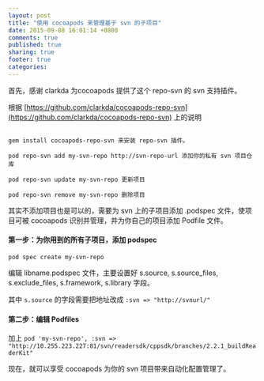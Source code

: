 ```yaml
---
layout: post
title: "使用 cocoapods 来管理基于 svn 的子项目"
date: 2015-09-08 16:01:14 +0800
comments: true
published: true
sharing: true
footer: true
categories: 
---
```


首先，感谢 clarkda 为cocoapods 提供了这个 repo-svn 的 svn 支持插件。

根据 [https://github.com/clarkda/cocoapods-repo-svn](https://github.com/clarkda/cocoapods-repo-svn) 上的说明

```

gem install cocoapods-repo-svn 来安装 repo-svn 插件。

pod repo-svn add my-svn-repo http://svn-repo-url 添加你的私有 svn 项目仓库

pod repo-svn update my-svn-repo 更新项目

pod repo-svn remove my-svn-repo 删除项目

```

其实不添加项目也是可以的，需要为 svn 上的子项目添加 .podspec 文件，使项目可被 cocoapods 识别并管理，并为你自己的项目添加 Podfile 文件。

#### 第一步：为你用到的所有子项目，添加 podspec

`pod spec create my-svn-repo`

编辑 libname.podspec 文件，主要设置好 s.source, s.source_files, s.exclude_files, s.framework, s.library 字段。

其中 `s.source` 的字段需要把地址改成 `:svn => "http://svnurl/"`

#### 第二步：编辑 Podfiles

加上 `pod 'my-svn-repo', :svn => "http://10.255.223.227:81/svn/readersdk/cppsdk/branches/2.2.1_buildReaderKit"`

现在，就可以享受 cocoapods 为你的 svn 项目带来自动化配置管理了。
